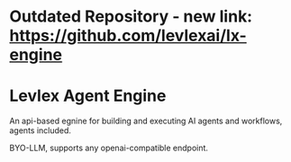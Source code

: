 # Outdated Repository - new link: https://github.com/levlexai/lx-engine

# Levlex Agent Engine

An api-based egnine for building and executing AI agents and workflows, agents included.

BYO-LLM, supports any openai-compatible endpoint.
